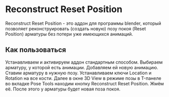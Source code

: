 # Reconstruct Reset Position

Reconstruct Reset Position - это аддон для программы blender, который позволяет реконструировать (создать новую) позу покоя (Reset Position) арматуры без потери уже имеющихся анимаций.

## Как пользоваться

Устанавливаем и активируем аддон стандартным способом. Выбираем арматуру, у которой есть анимации. Добавляем ей новую анимацию. Ставим арматуру в нужную позу. Устанавливаем ключи Location и Rotation на все кости. Далее в окне 3D View в режиме позы в T-панеле во вкладке Pose Tools находим кнопку Reconstruct Reset Position. Жмём её. После этого у арматуры будет новая поза покоя.
